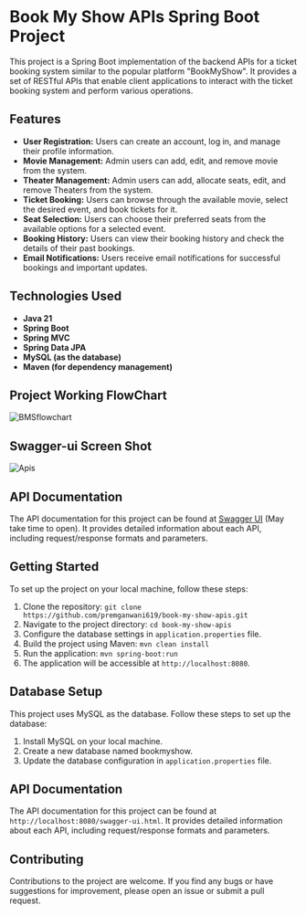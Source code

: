 # Book My Show APIs Spring Boot Project

This project is a Spring Boot implementation of the backend APIs for a ticket booking system similar to the popular platform "BookMyShow". It provides a set of RESTful APIs that enable client applications to interact with the ticket booking system and perform various operations.

## Features
* **User Registration:** Users can create an account, log in, and manage their profile information.
* **Movie Management:** Admin users can add, edit, and remove movie from the system.
* **Theater Management:** Admin users can add, allocate seats, edit, and remove Theaters from the system.
* **Ticket Booking:** Users can browse through the available movie, select the desired event, and book tickets for it.
* **Seat Selection:** Users can choose their preferred seats from the available options for a selected event.
* **Booking History:** Users can view their booking history and check the details of their past bookings.
* **Email Notifications:** Users receive email notifications for successful bookings and important updates.
## Technologies Used
* **Java 21**
* **Spring Boot**
* **Spring MVC**
* **Spring Data JPA**
* **MySQL (as the database)**
* **Maven (for dependency management)**

## Project Working FlowChart
![BMSflowchart](https://github.com/premganwani619/book-my-show-apis/assets/83330321/05b5d06e-bdbf-4242-8d9b-0e6698984c05)


## Swagger-ui Screen Shot
![Apis](https://github.com/premganwani619/book-my-show-apis/assets/83330321/d38da867-b4c2-4e6e-b2d0-d33765769848)

## API Documentation
The API documentation for this project can be found at [Swagger UI](https://book-my-show-apis.onrender.com/swagger-ui.html) (May take time to open). It provides detailed information about each API, including request/response formats and parameters.

## Getting Started
To set up the project on your local machine, follow these steps:

1. Clone the repository: `git clone https://github.com/premganwani619/book-my-show-apis.git`
2. Navigate to the project directory: `cd book-my-show-apis`
3. Configure the database settings in `application.properties` file.
4. Build the project using Maven: `mvn clean install`
5. Run the application: `mvn spring-boot:run`
6. The application will be accessible at `http://localhost:8080`.

## Database Setup
This project uses MySQL as the database. Follow these steps to set up the database:
1. Install MySQL on your local machine.
2. Create a new database named bookmyshow.
3. Update the database configuration in `application.properties` file.
## API Documentation
The API documentation for this project can be found at `http://localhost:8080/swagger-ui.html`. It provides detailed information about each API, including request/response formats and parameters.
<!-- ## Authentication
Some APIs require authentication to access. To authenticate, send a request with the user's credentials (username and password) to the `/login` API. Upon successful authentication, you will receive an access token in the response. Include this token in the Authorization header of subsequent requests as a Bearer token. -->

## Contributing
Contributions to the project are welcome. If you find any bugs or have suggestions for improvement, please open an issue or submit a pull request.
